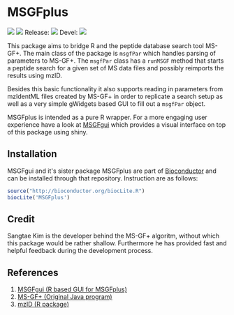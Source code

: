 MSGFplus
======
![](http://bioconductor.org/shields/years-in-bioc/MSGFplus.svg) ![](http://bioconductor.org/shields/downloads/MSGFplus.svg) Release: ![](http://bioconductor.org/shields/build/release/bioc/MSGFplus.svg) Devel: ![](http://bioconductor.org/shields/build/devel/bioc/MSGFplus.svg)

This package aims to bridge R and the peptide database search tool MS-GF+. The 
main class of the package is `msgfPar` which handles parsing of parameters to 
MS-GF+. The `msgfPar` class has a `runMSGF` method that starts a peptide search
for a given set of MS data files and possibly reimports the results using mzID.  

Besides this basic functionality it also supports reading in parameters from 
mzIdentML files created by MS-GF+ in order to replicate a search setup as well 
as a very simple gWidgets based GUI to fill out a `msgfPar` object.

MSGFplus is intended as a pure R wrapper. For a more engaging user experience
have a look at [MSGFgui](https://github.com/thomasp85/MSGFgui) which provides a
visual interface on top of this package using shiny.

Installation
------
MSGFgui and it's sister package MSGFplus are part of [Bioconductor](http://www.bioconductor.org/packages/release/bioc/html/MSGFplus.html) and can be installed through that repository. Instruction are as follows:

```R
source("http://bioconductor.org/biocLite.R")
biocLite('MSGFplus')
```

Credit
------
Sangtae Kim is the developer behind the MS-GF+ algoritm, without which this package would be rather shallow. Furthermore he has provided fast and helpful feedback during the development process.

References
------
1. [MSGFgui (R based GUI for MSGFplus)](https://github.com/thomasp85/MSGFgui)
2. [MS-GF+ (Original Java program)](http://proteomics.ucsd.edu/Software/MSGFPlus.html)  
3. [mzID (R package)](https://github.com/thomasp85/mzID)
